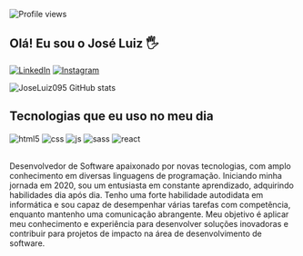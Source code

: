 ![Profile views](https://gpvc.arturio.dev/JoseLuiz095)
## Olá! Eu sou o José Luiz 🖐️

[![LinkedIn](https://img.shields.io/badge/LinkedIn-0077B5?style=for-the-badge&logo=linkedin&logoColor=white)](https://www.linkedin.com/in/joseluiz095/)
[![Instagram](https://img.shields.io/badge/Instagram-E4405F?style=for-the-badge&logo=instagram&logoColor=white)](https://www.instagram.com/joseluiz095/?hl=pt-br)


![JoseLuiz095 GitHub stats](https://github-readme-stats.vercel.app/api?username=JoseLuiz095&show_icons=true&theme=gruvbox&count_private=true)

## Tecnologias que eu uso no meu dia

<div style="display: inline_block">
  <img align="center" alt="html5" src="https://img.shields.io/badge/HTML5-E34F26?style=for-the-badge&logo=html5&logoColor=white" />
  <img align="center" alt="css" src="https://img.shields.io/badge/CSS3-1572B6?style=for-the-badge&logo=css3&logoColor=white" />
  <img align="center" alt="js" src="https://img.shields.io/badge/JavaScript-F7DF1E?style=for-the-badge&logo=javascript&logoColor=black" />
  <img align="center" alt="sass" src="https://img.shields.io/badge/Sass-CC6699?style=for-the-badge&logo=sass&logoColor=white" />
  <img align="center" alt="react" src="https://img.shields.io/badge/React-20232A?style=for-the-badge&logo=react&logoColor=61DAFB" />
</div><br/>

Desenvolvedor de Software apaixonado por novas tecnologias, com amplo conhecimento em diversas linguagens de programação. Iniciando minha jornada em 2020, sou um entusiasta em constante aprendizado, adquirindo habilidades dia após dia. 
Tenho uma forte habilidade autodidata em informática e sou capaz de desempenhar várias tarefas com competência, enquanto mantenho uma comunicação abrangente. Meu objetivo é aplicar meu conhecimento e experiência para desenvolver soluções inovadoras e contribuir para projetos de impacto na área de desenvolvimento de software.
